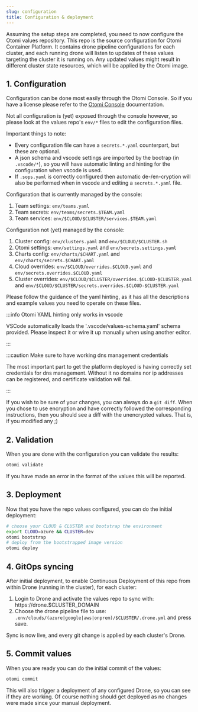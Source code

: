 ```yaml
---
slug: configuration
title: Configuration & deployment
---
```


Assuming the setup steps are completed, you need to now configure the Otomi values repository. This repo is the source configuration for Otomi Container Platform. It contains drone pipeline configurations for each cluster, and each running drone will listen to updates of these values targeting the cluster it is running on. Any updated values might result in different cluster state resources, which will be applied by the Otomi image.

## 1. Configuration

Configuration can be done most easily through the Otomi Console. So if you have a license please refer to the [Otomi Console](console) documentation.

Not all configuration is (yet) exposed through the console however, so please look at the values repo's `env/*` files to edit the configuration files.

Important things to note:

- Every configuration file can have a `secrets.*.yaml` counterpart, but these are optional.
- A json schema and vscode settings are imported by the bootrap (in `.vscode/*`), so you will have automatic linting and hinting for the configuration when vscode is used.
- If `.sops.yaml` is correctly configured then automatic de-/en-cryption will also be performed when in vscode and editing a `secrets.*.yaml` file.

Configuration that is currently managed by the console:

1. Team settings: `env/teams.yaml`
2. Team secrets: `env/teams/secrets.$TEAM.yaml`
3. Team services: `env/$CLOUD/$CLUSTER/services.$TEAM.yaml`

Configuration not (yet) managed by the console:

1. Cluster config: `env/clusters.yaml` and `env/$CLOUD/$CLUSTER.sh`
2. Otomi settings: `env/settings.yaml` and `env/secrets.settings.yaml`
3. Charts config: `env/charts/$CHART.yaml` and `env/charts/secrets.$CHART.yaml`
4. Cloud overrides: `env/$CLOUD/overrides.$CLOUD.yaml` and `env/secrets.overrides.$CLOUD.yaml`
5. Cluster overrides: `env/$CLOUD/$CLUSTER/overrides.$CLOUD-$CLUSTER.yaml` and `env/$CLOUD/$CLUSTER/secrets.overrides.$CLOUD-$CLUSTER.yaml`

Please follow the guidance of the yaml hinting, as it has all the descriptions and example values you need to operate on these files.

:::info Otomi YAML hinting only works in vscode

VSCode automatically loads the '.vscode/values-schema.yaml' schema provided. Please inspect it or wire it up manually when using another editor.

:::

:::caution Make sure to have working dns management credentials

The most important part to get the platform deployed is having correctly set credentials for dns management. Without it no domains nor ip addresses can be registered, and certificate validation will fail.

:::

If you wish to be sure of your changes, you can always do a `git diff`. When you chose to use encryption and have correctly followed the corresponding instructions, then you should see a diff with the unencrypted values. That is, if you modified any ;)

## 2. Validation

When you are done with the configuration you can validate the results:

```bash
otomi validate
```

If you have made an error in the format of the values this will be reported.

## 3. Deployment

Now that you have the repo values configured, you can do the initial deployment:

```bash
# choose your CLOUD & CLUSTER and bootstrap the environment
export CLOUD=azure && CLUSTER=dev
otomi bootstrap
# deploy from the bootstrapped image version
otomi deploy
```

## 4. GitOps syncing

After initial deployment, to enable Continuous Deployment of this repo from within Drone (running in the cluster), for each cluster:

1. Login to Drone and activate the values repo to sync with: https://drone.$CLUSTER_DOMAIN
2. Choose the drone pipeline file to use: `.env/clouds/(azure|google|aws|onprem)/$CLUSTER/.drone.yml` and press save.

Sync is now live, and every git change is applied by each cluster's Drone.

## 5. Commit values

When you are ready you can do the initial commit of the values:

```bash
otomi commit
```

This will also trigger a deployment of any configured Drone, so you can see if they are working. Of course nothing should get deployed as no changes were made since your manual deployment.
